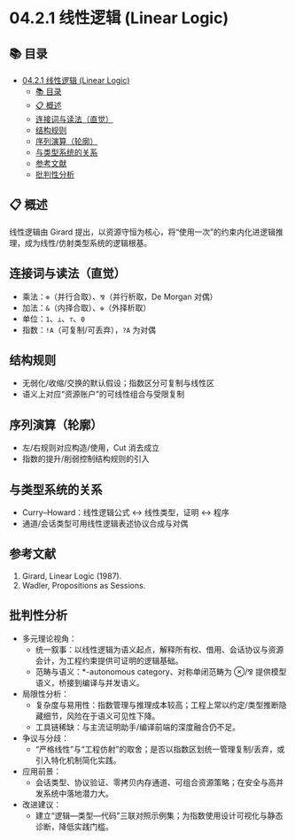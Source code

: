 # 04.2.1 线性逻辑 (Linear Logic)

## 📚 目录

- [04.2.1 线性逻辑 (Linear Logic)](#0421-线性逻辑-linear-logic)
  - [📚 目录](#-目录)
  - [📋 概述](#-概述)
  - [连接词与读法（直觉）](#连接词与读法直觉)
  - [结构规则](#结构规则)
  - [序列演算（轮廓）](#序列演算轮廓)
  - [与类型系统的关系](#与类型系统的关系)
  - [参考文献](#参考文献)
  - [批判性分析](#批判性分析)

## 📋 概述

线性逻辑由 Girard 提出，以资源守恒为核心，将“使用一次”的约束内化进逻辑推理，成为线性/仿射类型系统的逻辑根基。

## 连接词与读法（直觉）

- 乘法：`⊗`（并行合取）、`⅋`（并行析取，De Morgan 对偶）
- 加法：`&`（内择合取）、`⊕`（外择析取）
- 单位：`1`、`⊥`、`⊤`、`0`
- 指数：`!A`（可复制/可丢弃），`?A` 为对偶

## 结构规则

- 无弱化/收缩/交换的默认假设；指数区分可复制与线性区
- 语义上对应“资源账户”的可线性组合与受限复制

## 序列演算（轮廓）

- 左/右规则对应构造/使用，Cut 消去成立
- 指数的提升/削弱控制结构规则的引入

## 与类型系统的关系

- Curry–Howard：线性逻辑公式 ↔ 线性类型，证明 ↔ 程序
- 通道/会话类型可用线性逻辑表述协议合成与对偶

## 参考文献

1. Girard, Linear Logic (1987).
2. Wadler, Propositions as Sessions.

## 批判性分析

- 多元理论视角：
  - 统一叙事：以线性逻辑为语义起点，解释所有权、借用、会话协议与资源会计，为工程约束提供可证明的逻辑基础。
  - 范畴与语义：*-autonomous category、对称单闭范畴为 ⊗/⅋ 提供模型语义，桥接到编译与并发语义。
- 局限性分析：
  - 复杂度与易用性：指数管理与推理成本较高；工程上常以约定/类型推断隐藏细节，风险在于语义可见性下降。
  - 工具链稀缺：与主流证明助手/编译前端的深度融合仍不足。
- 争议与分歧：
  - “严格线性”与“工程仿射”的取舍；是否以指数区划统一管理复制/丢弃，或引入特化机制简化实践。
- 应用前景：
  - 会话类型、协议验证、零拷贝内存通道、可组合资源策略；在安全与高并发系统中落地潜力大。
- 改进建议：
  - 建立“逻辑—类型—代码”三联对照示例集；为指数使用设计可视化与静态诊断，降低实践门槛。
